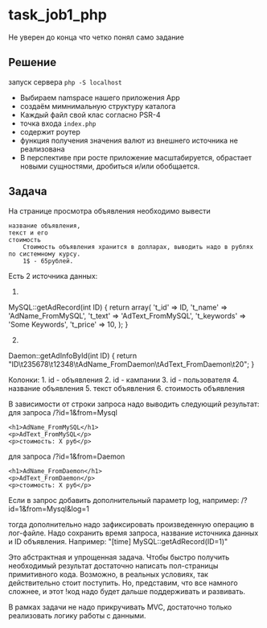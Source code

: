 # task_job1_php

Не уверен до конца что четко понял само задание

## Решение

запуск сервера `php -S localhost`

 - Выбираем namspace нашего приложения App
 - создаём мимнимальную структуру каталога
 - Каждый файл свой клас согласно PSR-4
 - точка входа `index.php`
 - содержит роутер
 - функция получения значения валют из внешнего источника не реализована
 - В перспективе при росте приложение масштабируется, обрастает новыми сущностями, дробиться и/или обобщается.

## Задача

На странице просмотра объявления
необходимо вывести

	название объявления,
	текст и его
	стоимость
		Стоимость объявления хранится в долларах, выводить надо в рублях по системному курсу.
		1$ - 65рублей.


Есть 2 источника данных:

1.

MySQL::getAdRecord(int ID) {
    return array(
        't_id'       => ID,
        't_name'     => 'AdName_FromMySQL',
        't_text'     => 'AdText_FromMySQL',
        't_keywords' => 'Some Keywords',
        't_price'    => 10,
    );
}

2.
Daemon::getAdInfoById(int ID) {
    return "ID\t235678\t12348\tAdName_FromDaemon\tAdText_FromDaemon\t20";
}

Колонки:
    1. id - объявления
    2. id - кампании
    3. id - пользователя
    4. название объявления
    5. текст объявления
    6. стоимость объявления

В зависимости от строки запроса надо выводить следующий результат:
для запроса /?id=1&from=Mysql

    <h1>AdName_FromMySQL</h1>
    <p>AdText_FromMySQL</p>
    <p>стоимость: Х руб</p>

для запроса /?id=1&from=Daemon

    <h1>AdName_FromDaemon</h1>
    <p>AdText_FromDaemon</p>
    <p>стоимость: Х руб</p>


Если в запрос добавить дополнительный параметр log, например:
/?id=1&from=Mysql&log=1

тогда дополнительно надо зафиксировать произведенную операцию в лог-файле.
Надо сохранить время запроса,
название источника данных и
ID объявления.
Например:
"[time] MySQL::getAdRecord(ID=1)"


Это абстрактная и упрощенная задача.
Чтобы быстро получить необходимый результат достаточно написать пол-страницы примитивного кода.
Возможно, в реальных условиях, так действительно стоит поступить.
Но, представим, что все намного сложнее, и этот
!код надо будет дальше поддерживать и развивать.

В рамках задачи не надо прикручивать MVC,
достаточно только реализовать логику работы с данными.

